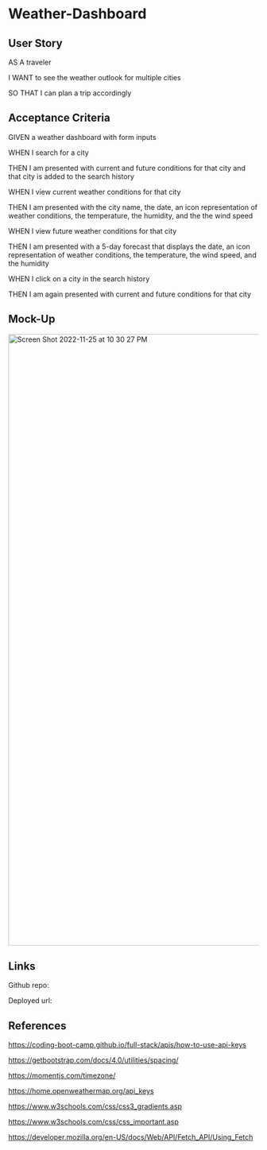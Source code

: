 # Weather-Dashboard

## User Story

AS A traveler 

I WANT to see the weather outlook for multiple cities

SO THAT I can plan a trip accordingly

## Acceptance Criteria

GIVEN a weather dashboard with form inputs

WHEN I search for a city

THEN I am presented with current and future conditions for that city and that city is added to the search history

WHEN I view current weather conditions for that city

THEN I am presented with the city name, the date, an icon representation of weather conditions, the temperature, the humidity, and the the wind speed

WHEN I view future weather conditions for that city

THEN I am presented with a 5-day forecast that displays the date, an icon representation of weather conditions, the temperature, the wind speed, and the humidity

WHEN I click on a city in the search history

THEN I am again presented with current and future conditions for that city

## Mock-Up

<img width="1231" alt="Screen Shot 2022-11-25 at 10 30 27 PM" src="https://user-images.githubusercontent.com/114205917/204075557-1ec5855e-2dbb-4925-9f27-be6e50831eca.png">

## Links

Github repo:

Deployed url:

## References

https://coding-boot-camp.github.io/full-stack/apis/how-to-use-api-keys

https://getbootstrap.com/docs/4.0/utilities/spacing/

https://momentjs.com/timezone/

https://home.openweathermap.org/api_keys

https://www.w3schools.com/css/css3_gradients.asp

https://www.w3schools.com/css/css_important.asp

https://developer.mozilla.org/en-US/docs/Web/API/Fetch_API/Using_Fetch
